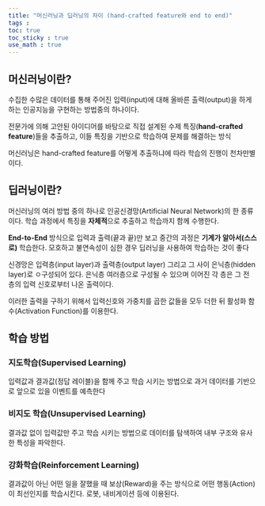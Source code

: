 ```yaml
---
title: "머신러닝과 딥러닝의 차이 (hand-crafted feature와 end to end)"
tags :
toc: true
toc_sticky : true
use_math : true
---
```




## 머신러닝이란?

수집한 수많은 데이터를 통해 주어진 입력(input)에 대해 올바른 출력(output)을 하게하는 인공지능을 구현하는 방법중의 하나이다.



전문가에 의해 고안된 아이디어를 바탕으로 직접 설계된 수제 특징(**hand-crafted feature**)들을 추출하고, 이들 특징을 기반으로 학습하여 문제를 해결하는 방식



머신러닝은 hand-crafted feature를 어떻게 추출하냐에 따라 학습의 진행이 천차만별이다.



## 딥러닝이란?

머신러닝의 여러 방법 중의 하나로 인공신경망(Artificial Neural Network)의 한 종류이다. 학습 과정에서 특징을 **자체적**으로 추출하고 학습까지 함께 수행한다.



**End-to-End** 방식으로 입력과 출력(끝과 끝)만 보고 중간의 과정은 **기계가 알아서(스스로)** 학습한다. 모호하고 불연속성이 심한 경우 딥러닝을 사용하여 학습하는 것이 좋다



신경망은 입력층(input layer)과 출력층(output layer) 그리고 그 사이 은닉층(hidden layer)로 ㅇ구성되어 있다. 은닉층 여러층으로 구성될 수 있으며 이어진 각 층은 그 전 층의 입력 신호로부터 나온 출력이다.



이러한 출력을 구하기 위해서 입력신호와 가중치를 곱한 값들을 모두 더한 뒤 활성화 함수(Activation Function)를 이용한다.



## 학습 방법

### 지도학습(Supervised Learning)

입력값과 결과값(정답 레이블)을 함께 주고 학습 시키는 방법으로 과거 데이터를 기반으로 앞으로 있을 이벤트를 예측한다



### 비지도 학습(Unsupervised Learning)

결과값 없이 입력값만 주고 학습 시키는 방법으로 데이터를 탐색하여 내부 구조와 유사한 특성을 파악한다.



### 강화학습(Reinforcement Learning)

결과값이 아닌 어떤 일을 잘했을 때 보상(Reward)을 주는 방식으로 어떤 행동(Action)이 최선인지를 학습시킨다. 로봇, 내비게이션 등에 이용된다.

